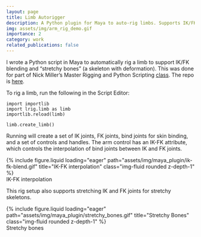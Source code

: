```yaml
---
layout: page
title: Limb Autorigger
description: A Python plugin for Maya to auto-rig limbs. Supports IK/FK blending and stretchy bones.
img: assets/img/arm_rig_demo.gif
importance: 2
category: work
related_publications: false
---
```


I wrote a Python script in Maya to automatically rig a limb to support IK/FK blending and “stretchy bones” (a skeleton with deformation). This was done for part of Nick Miller’s Master Rigging and Python Scripting [class](https://www.thegnomonworkshop.com/tutorials/master-rigging-python-scripting-in-maya). The repo is [here](https://github.com/jorjboi/limb-autorigger).

To rig a limb, run the following in the Script Editor:

```
import importlib
import lrig.limb as limb
importlib.reload(limb)

limb.create_limb()
```

Running will create a set of IK joints, FK joints, bind joints for skin binding, and a set of controls and handles. The arm control has an IK-FK attribute, which controls the interpolation of bind joints between IK and FK joints.

<div class="row">
    <div class="col-sm mt-3 mt-md-0">
        {% include figure.liquid loading="eager" path="assets/img/maya_plugin/ik-fk-blend.gif" title="IK-FK interpolation" class="img-fluid rounded z-depth-1" %}
    </div>
</div>
<div class="caption">
    IK-FK interpolation
</div>

This rig setup also supports stretching IK and FK joints for stretchy skeletons.

<div class="row">
    <div class="col-sm mt-3 mt-md-0">
        {% include figure.liquid loading="eager" path="assets/img/maya_plugin/stretchy_bones.gif" title="Stretchy Bones" class="img-fluid rounded z-depth-1" %}
    </div>
</div>
<div class="caption">
    Stretchy bones
</div>


